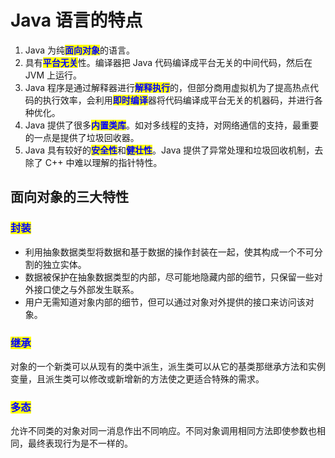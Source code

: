 # Java 语言的特点

1. Java 为纯<mark style="color:blue;">**面向对象**</mark>的语言。
2. 具有<mark style="color:blue;">**平台无关**</mark>性。编译器把 Java 代码编译成平台无关的中间代码，然后在 JVM 上运行。
3. Java 程序是通过解释器进行<mark style="color:blue;">**解释执行**</mark>的，但部分商用虚拟机为了提高热点代码的执行效率，会利用<mark style="color:blue;">**即时编译**</mark>器将代码编译成平台无关的机器码，并进行各种优化。
4. Java 提供了很多<mark style="color:blue;">**内置类库**</mark>。如对多线程的支持，对网络通信的支持，最重要的一点是提供了垃圾回收器。
5. Java 具有较好的<mark style="color:blue;">**安全性**</mark>和<mark style="color:blue;">**健壮性**</mark>。Java 提供了异常处理和垃圾回收机制，去除了 C++ 中难以理解的指针特性。

## 面向对象的三大特性 <a href="#mian-xiang-dui-xiang-de-san-da-te-xing" id="mian-xiang-dui-xiang-de-san-da-te-xing"></a>

### <mark style="color:blue;">**封装**</mark>

* 利用抽象数据类型将数据和基于数据的操作封装在一起，使其构成一个不可分割的独立实体。
* 数据被保护在抽象数据类型的内部，尽可能地隐藏内部的细节，只保留一些对外接口使之与外部发生联系。
* 用户无需知道对象内部的细节，但可以通过对象对外提供的接口来访问该对象。

### <mark style="color:blue;">**继承**</mark>

对象的一个新类可以从现有的类中派生，派生类可以从它的基类那继承方法和实例变量，且派生类可以修改或新增新的方法使之更适合特殊的需求。

### <mark style="color:blue;">**多态**</mark>

允许不同类的对象对同一消息作出不同响应。不同对象调用相同方法即使参数也相同，最终表现行为是不一样的。
